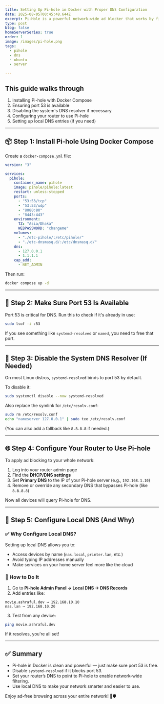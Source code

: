 ```yaml
---
title: Setting Up Pi-hole in Docker with Proper DNS Configuration
date: 2025-08-05T00:45:48.644Z
excerpt: Pi-Hole is a powerful network-wide ad blocker that works by filtering DNS requests. Running Pi-hole inside Docker gives you flexibility and isolation, but configuring it properly — especially port 53 and local DNS — requires a few extra steps.
type: post
blog: false
homeServerSeries: true
order: 1
image: /images/pi-hole.png
tags:
  - pihole
  - dns
  - ubuntu
  - server

---
```

## This guide walks through

1. Installing Pi-hole with Docker Compose  
2. Ensuring port 53 is available  
3. Disabling the system's DNS resolver if necessary  
4. Configuring your router to use Pi-hole  
5. Setting up local DNS entries (if you need)

---

## 📦 Step 1: Install Pi-hole Using Docker Compose

Create a `docker-compose.yml` file:

```yaml
version: "3"

services:
  pihole:
    container_name: pihole
    image: pihole/pihole:latest
    restart: unless-stopped
    ports:
      - "53:53/tcp"
      - "53:53/udp"
      - "8080:80"
      - "8443:443"
    environment:
      TZ: "Asia/Dhaka"
      WEBPASSWORD: "changeme"
    volumes:
      - "./etc-pihole/:/etc/pihole/"
      - "./etc-dnsmasq.d/:/etc/dnsmasq.d/"
    dns:
      - 127.0.0.1
      - 1.1.1.1
    cap_add:
      - NET_ADMIN
```

Then run:

```bash
docker compose up -d
```

---

## 🚪 Step 2: Make Sure Port 53 Is Available

Port 53 is critical for DNS. Run this to check if it's already in use:

```bash
sudo lsof -i :53
```

If you see something like `systemd-resolved` or `named`, you need to free that port.

---

## 🛑 Step 3: Disable the System DNS Resolver (If Needed)

On most Linux distros, `systemd-resolved` binds to port 53 by default.

To disable it:

```bash
sudo systemctl disable --now systemd-resolved
```

Also replace the symlink for `/etc/resolv.conf`:

```bash
sudo rm /etc/resolv.conf
echo "nameserver 127.0.0.1" | sudo tee /etc/resolv.conf
```

(You can also add a fallback like `8.8.8.8` if needed.)

---

## 🌐 Step 4: Configure Your Router to Use Pi-hole

To apply ad blocking to your whole network:

1. Log into your router admin page  
2. Find the **DHCP/DNS settings**  
3. Set **Primary DNS** to the IP of your Pi-hole server (e.g., `192.168.1.10`)  
4. Remove or override any secondary DNS that bypasses Pi-hole (like `8.8.8.8`)  

Now all devices will query Pi-hole for DNS.

---

## 🧭 Step 5: Configure Local DNS (And Why)

### ✅ Why Configure Local DNS?

Setting up local DNS allows you to:

- Access devices by name (`nas.local`, `printer.lan`, etc.)
- Avoid typing IP addresses manually
- Make services on your home server feel more like the cloud

### 🔧 How to Do It

1. Go to **Pi-hole Admin Panel → Local DNS → DNS Records**
2. Add entries like:

```
movie.ashraful.dev → 192.168.10.10
nas.lan → 192.168.10.20
```

3. Test from any device:

```bash
ping movie.ashraful.dev
```

If it resolves, you're all set!

---

## ✅ Summary

- Pi-hole in Docker is clean and powerful — just make sure port 53 is free.
- Disable `systemd-resolved` if it blocks port 53.
- Set your router’s DNS to point to Pi-hole to enable network-wide filtering.
- Use local DNS to make your network smarter and easier to use.

Enjoy ad-free browsing across your entire network! 🧠🛡️
